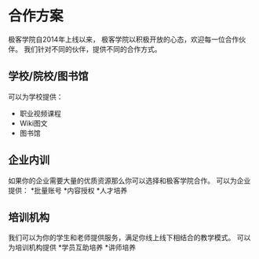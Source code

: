 # 合作方案

极客学院自2014年上线以来，
极客学院以积极开放的心态，欢迎每一位合作伙伴。
我们针对不同的伙伴，提供不同的合作方式。

## 学校/院校/图书馆
可以为学校提供：
* 职业视频课程
* Wiki图文
* 图书馆

## 企业内训
如果你的企业需要大量的优质资源那么你可以选择和极客学院合作。
可以为企业提供：
*批量账号
*内容授权
*人才培养

## 培训机构
我们可以为你的学生和老师提供服务，满足你线上线下相结合的教学模式。
可以为培训机构提供
*学员互助培养
*讲师培养
